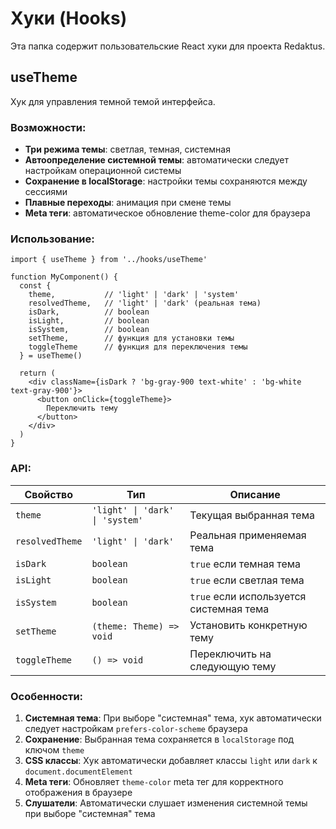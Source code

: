 # Хуки (Hooks)

Эта папка содержит пользовательские React хуки для проекта Redaktus.

## useTheme

Хук для управления темной темой интерфейса.

### Возможности:

- **Три режима темы**: светлая, темная, системная
- **Автоопределение системной темы**: автоматически следует настройкам операционной системы
- **Сохранение в localStorage**: настройки темы сохраняются между сессиями
- **Плавные переходы**: анимация при смене темы
- **Meta теги**: автоматическое обновление theme-color для браузера

### Использование:

```tsx
import { useTheme } from '../hooks/useTheme'

function MyComponent() {
  const { 
    theme,           // 'light' | 'dark' | 'system'
    resolvedTheme,   // 'light' | 'dark' (реальная тема)
    isDark,          // boolean
    isLight,         // boolean
    isSystem,        // boolean
    setTheme,        // функция для установки темы
    toggleTheme      // функция для переключения темы
  } = useTheme()

  return (
    <div className={isDark ? 'bg-gray-900 text-white' : 'bg-white text-gray-900'}>
      <button onClick={toggleTheme}>
        Переключить тему
      </button>
    </div>
  )
}
```

### API:

| Свойство | Тип | Описание |
|----------|-----|----------|
| `theme` | `'light' \| 'dark' \| 'system'` | Текущая выбранная тема |
| `resolvedTheme` | `'light' \| 'dark'` | Реальная применяемая тема |
| `isDark` | `boolean` | `true` если темная тема |
| `isLight` | `boolean` | `true` если светлая тема |
| `isSystem` | `boolean` | `true` если используется системная тема |
| `setTheme` | `(theme: Theme) => void` | Установить конкретную тему |
| `toggleTheme` | `() => void` | Переключить на следующую тему |

### Особенности:

1. **Системная тема**: При выборе "системная" тема, хук автоматически следует настройкам `prefers-color-scheme` браузера
2. **Сохранение**: Выбранная тема сохраняется в `localStorage` под ключом `theme`
3. **CSS классы**: Хук автоматически добавляет классы `light` или `dark` к `document.documentElement`
4. **Meta теги**: Обновляет `theme-color` meta тег для корректного отображения в браузере
5. **Слушатели**: Автоматически слушает изменения системной темы при выборе "системная" тема 